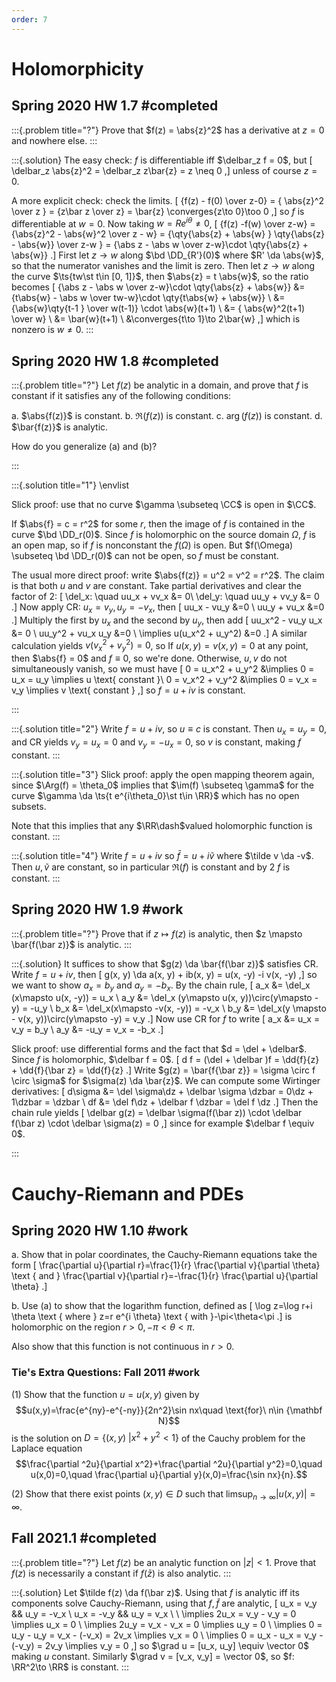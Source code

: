 ```yaml
---
order: 7
---
```


# Holomorphicity 

## Spring 2020 HW 1.7 #completed

:::{.problem title="?"}
Prove that $f(z) = \abs{z}^2$ has a derivative at $z=0$ and nowhere else.
:::

:::{.solution}
The easy check: $f$ is differentiable iff $\delbar_z f = 0$, but
\[
\delbar_z \abs{z}^2 = \delbar_z z\bar{z} = z \neq 0
,\]
unless of course $z=0$.

A more explicit check: check the limits.
\[
{f(z) - f(0) \over z-0} = { \abs{z}^2 \over z } = {z\bar z \over z} = \bar{z} \converges{z\to 0}\too 0
,\]
so $f$ is differentiable at $w=0$.
Now taking $w = Re^{i\theta} \neq 0$,
\[
{f(z) -f(w) \over z-w} = {\abs{z}^2 - \abs{w}^2 \over z - w} 
= {\qty{\abs{z} + \abs{w} } \qty{\abs{z} - \abs{w}} \over z-w }
= {\abs z - \abs w \over z-w}\cdot \qty{\abs{z} + \abs{w}}
.\]
First let $z\to w$ along $\bd \DD_{R'}(0)$ where $R' \da \abs{w}$, so that the numerator vanishes and the limit is zero.
Then let $z\to w$ along the curve $\ts{tw\st t\in [0, 1]}$, then $\abs{z} = t \abs{w}$, so the ratio becomes
\[
{\abs z - \abs w \over z-w}\cdot \qty{\abs{z} + \abs{w}}
&= {t\abs{w}  - \abs w \over tw-w}\cdot \qty{t\abs{w} + \abs{w}} \\
&= {\abs{w}\qty{t-1 } \over w(t-1)} \cdot \abs{w}(t+1) \\
&= { \abs{w}^2(t+1) \over w} \\
&= \bar{w}(t+1) \\
&\converges{t\to 1}\to 2\bar{w}
,\]
which is nonzero is $w\neq 0$.
:::

## Spring 2020 HW 1.8 #completed

:::{.problem title="?"}
Let $f(z)$ be analytic in a domain, and prove that $f$ is constant if it satisfies any of the following conditions:

a. $\abs{f(z)}$ is constant.
b. $\Re(f(z))$ is constant.
c. $\arg(f(z))$ is constant.
d. $\bar{f(z)}$ is analytic.

How do you generalize (a) and (b)?

:::

:::{.solution title="1"}
\envlist

Slick proof: use that no curve $\gamma \subseteq \CC$ is open in $\CC$.

If $\abs{f} = c = r^2$ for some $r$, then the image of $f$ is contained in the curve $\bd \DD_r(0)$.
Since $f$ is holomorphic on the source domain $\Omega$, $f$ is an open map, so if $f$ is nonconstant the $f(\Omega)$ is open.
But $f(\Omega) \subseteq \bd \DD_r(0)$ can not be open, so $f$ must be constant.

The usual more direct proof: write $\abs{f(z)} = u^2 = v^2 = r^2$.
The claim is that both $u$ and $v$ are constant.
Take partial derivatives and clear the factor of 2:
\[
\del_x: \quad uu_x + vv_x &= 0\\
\del_y: \quad uu_y + vv_y &= 0
.\]
Now apply CR: $u_x= v_y, u_y=-v_x$, then
\[
uu_x - vu_y &=0 \\
uu_y + vu_x &=0
.\]
Multiply the first by $u_x$ and the second by $u_y$, then add
\[
uu_x^2 - vu_y u_x &= 0 \\
uu_y^2 + vu_x u_y &=0 \\
\implies u(u_x^2 + u_y^2) &=0
.\]
A similar calculation yields $v(v_x^2 + v_y^2) = 0$, so
If $u(x,y) = v(x, y) = 0$ at any point, then $\abs{f} = 0$ and $f\equiv 0$, so we're done.
Otherwise, $u,v$ do not simultaneously vanish, so we must have
\[
0 = u_x^2 + u_y^2 &\implies 0 = u_x = u_y \implies u \text{ constant }\\
0 = v_x^2 + v_y^2 &\implies 0 = v_x = v_y \implies v \text{ constant }
,\]
so $f=u+iv$ is constant.





:::

:::{.solution title="2"}
Write $f=u+iv$, so $u\equiv c$ is constant.
Then $u_x = u_y = 0$, and CR yields $v_y = u_x = 0$ and $v_y = -u_x = 0$, so $v$ is constant, making $f$ constant.
:::

:::{.solution title="3"}
Slick proof: apply the open mapping theorem again, since $\Arg(f) = \theta_0$ implies that $\im(f) \subseteq \gamma$ for the curve $\gamma \da \ts{t e^{i\theta_0}\st t\in \RR}$ which has no open subsets.

Note that this implies that any $\RR\dash$valued holomorphic function is constant.
:::

:::{.solution title="4"}
Write $f=u+iv$ so $\bar f = u +i\tilde v$ where $\tilde v \da -v$.
Then $u, \tilde v$ are constant, so in particular $\Re(f)$ is constant and by 2 $f$ is constant.
:::



## Spring 2020 HW 1.9 #work

:::{.problem title="?"}
Prove that if $z\mapsto f(z)$ is analytic, then $z \mapsto \bar{f(\bar z)}$ is analytic.
:::


:::{.solution}
It suffices to show that $g(z) \da \bar{f(\bar z)}$ satisfies CR.
Write $f=u+iv$, then
\[
g(x, y) \da a(x, y) + ib(x, y) = u(x, -y) -i v(x, -y)
,\]
so we want to show $a_x = b_y$ and $a_y = -b_x$.
By the chain rule,
\[
a_x &= \del_x (x\mapsto u(x, -y)) = u_x \\ 
a_y &= \del_x (y\mapsto u(x, y))\circ(y\mapsto -y) = -u_y \\ 
b_x &= \del_x(x\mapsto -v(x, -y)) = -v_x \\
b_y &= \del_x(y \mapsto - v(x, y))\circ(y\mapsto -y) = v_y
.\]
Now use CR for $f$ to write
\[
a_x &= u_x = v_y = b_y \\
a_y &= -u_y = v_x = -b_x
.\]


Slick proof: use differential forms and the fact that $d = \del + \delbar$.
Since $f$ is holomorphic, $\delbar f = 0$.
\[
d f = (\del + \delbar )f = \dd{f}{z} + \dd{f}{\bar z} = \dd{f}{z}
.\]
Write $g(z) = \bar{f{\bar z}} = \sigma \circ f \circ \sigma$ for $\sigma(z) \da \bar{z}$.
We can compute some Wirtinger derivatives:
\[
d\sigma &= \del \sigma\dz + \delbar \sigma \dzbar = 0\dz + 1\dzbar = \dzbar \\
df &= \del f\dz + \delbar f \dzbar = \del f \dz
.\]
Then the chain rule yields
\[
\delbar g(z) = \delbar \sigma(f(\bar z)) \cdot \delbar f(\bar z) \cdot \delbar \sigma(z) = 0
,\]
since for example $\delbar f \equiv 0$.



:::


# Cauchy-Riemann and PDEs

## Spring 2020 HW 1.10 #work

a. Show that in polar coordinates, the Cauchy-Riemann equations take the form
\[
\frac{\partial u}{\partial r}=\frac{1}{r} \frac{\partial v}{\partial \theta} \text { and } \frac{\partial v}{\partial r}=-\frac{1}{r} \frac{\partial u}{\partial \theta}
.\]

b. Use (a) to show that the logarithm function, defined as 
\[
\log z=\log r+i \theta \text { where } z=r e^{i \theta} \text { with }-\pi<\theta<\pi
.\]
is holomorphic on the region $r> 0, -\pi < \theta < \pi$.

Also show that this function is not continuous in $r>0$.

### Tie's Extra Questions: Fall 2011 #work

(1) 
Show that the function $u=u(x,y)$ given by
$$u(x,y)=\frac{e^{ny}-e^{-ny}}{2n^2}\sin nx\quad \text{for}\ n\in {\mathbf N}$$
is the solution on $D=\{(x,y)\ | x^2+y^2<1\}$ of the Cauchy problem for the Laplace equation
$$\frac{\partial ^2u}{\partial x^2}+\frac{\partial ^2u}{\partial y^2}=0,\quad
u(x,0)=0,\quad \frac{\partial u}{\partial y}(x,0)=\frac{\sin nx}{n}.$$

(2) 
Show that there exist points $(x,y)\in D$ such that
$\displaystyle{\limsup_{n\to\infty} |u(x,y)|=\infty}$.


## Fall 2021.1 #completed

:::{.problem title="?"}
Let $f(z)$ be an analytic function on $|z|<1$.
Prove that $f(z)$ is necessarily a constant if $f(\bar{z})$ is also analytic.
:::

:::{.solution}
Let $\tilde f(z) \da f(\bar z)$.
Using that $f$ is analytic iff its components solve Cauchy-Riemann, using that $f, \tilde f$ are analytic,
\[
u_x = v_y && u_y = -v_x \\
u_x = -v_y && u_y = v_x \\ \\
\implies 2u_x = v_y - v_y = 0 \implies u_x = 0 \\
\implies 2u_y = v_x - v_x = 0 \implies u_y = 0 \\
\implies 0 = u_y - u_y = v_x - (-v_x) = 2v_x  \implies v_x = 0 \\
\implies 0 = u_x - u_x = v_y - (-v_y) = 2v_y  \implies v_y = 0
,\]
so $\grad u = [u_x, u_y] \equiv \vector 0$ making $u$ constant.
Similarly $\grad v = [v_x, v_y] = \vector 0$, so $f: \RR^2\to \RR$ is constant.
:::


